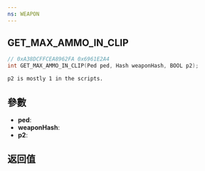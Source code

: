 ```yaml
---
ns: WEAPON
---
```

## GET_MAX_AMMO_IN_CLIP

```c
// 0xA38DCFFCEA8962FA 0x6961E2A4
int GET_MAX_AMMO_IN_CLIP(Ped ped, Hash weaponHash, BOOL p2);
```

```
p2 is mostly 1 in the scripts.  
```

## 參數
* **ped**: 
* **weaponHash**: 
* **p2**: 

## 返回值
